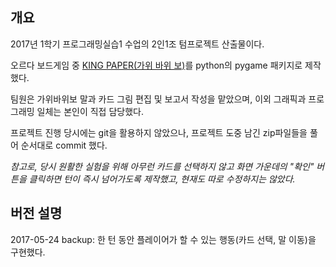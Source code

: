 ## 개요

2017년 1학기 프로그래밍실습1 수업의 2인1조 텀프로젝트 산출물이다.

오르다 보드게임 중 [KING PAPER(가위 바위 보)](https://www.youtube.com/watch?v=NeIC-cRMH4I)를 python의 pygame 패키지로 제작했다.

팀원은 가위바위보 말과 카드 그림 편집 및 보고서 작성을 맡았으며, 이외 그래픽과 프로그래밍 일체는 본인이 직접 담당했다.

프로젝트 진행 당시에는 git을 활용하지 않았으나, 프로젝트 도중 남긴 zip파일들을 풀어 순서대로 commit 했다.



*참고로, 당시 원활한 실험을 위해 아무런 카드를 선택하지 않고 화면 가운데의 "확인" 버튼을 클릭하면 턴이 즉시 넘어가도록 제작했고, 현재도 따로 수정하지는 않았다.*

## 버전 설명

2017-05-24  backup: 한 턴 동안 플레이어가 할 수 있는 행동(카드 선택, 말 이동)을 구현했다.

